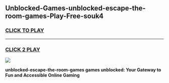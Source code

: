 
## Unblocked-Games-unblocked-escape-the-room-games-Play-Free-souk4
<h3>
<a href="https://premium76.site?title=unblocked-escape-the-room-games&ref=15A">CLICK TO PLAY</a></h3>
<hr>

<h3>
<a href="https://premium76.site?title=unblocked-escape-the-room-games&ref=15A">CLICK 2 PLAY</a>
  
</h3>

<a href="https://premium76.site?title=unblocked-escape-the-room-games&ref=15A"><img src="https://clearcache.store/games.png"></a>


**unblocked-escape-the-room-games games unblocked: Your Gateway to Fun and Accessible Online Gaming**
